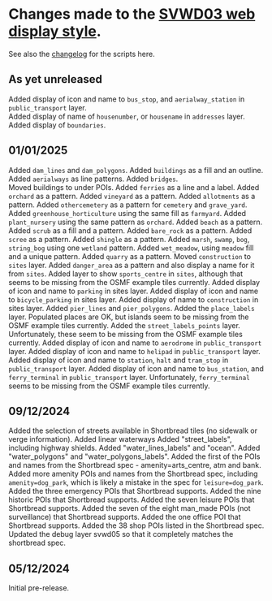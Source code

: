 # Changes made to the [SVWD03 web display style](https://github.com/SomeoneElseOSM/SomeoneElse-vector-web-display/blob/main/resources/README_svwd03.md).  
See also the [changelog](https://github.com/SomeoneElseOSM/SomeoneElse-vector-web-display/blob/main/changelog.md) for the scripts here.

## As yet unreleased
Added display of icon and name to `bus_stop`, and `aerialway_station` in `public_transport` layer.  
Added display of name of `housenumber`, or `housename` in `addresses` layer.  
Added display of `boundaries`.

## 01/01/2025
Added `dam_lines` and `dam_polygons`.
Added `buildings` as a fill and an outline.
Added `aerialways` as line patterns.
Added `bridges`.  
Moved buildings to under POIs.
Added `ferries` as a line and a label.
Added `orchard` as a pattern.
Added `vineyard` as a pattern.
Added `allotments` as a pattern.
Added `othercemetery` as a pattern for `cemetery` and `grave_yard`.
Added `greenhouse_horticulture` using the same fill as `farmyard`.
Added `plant_nursery` using the same pattern as `orchard`.
Added `beach` as a pattern.
Added `scrub` as a fill and a pattern.
Added `bare_rock` as a pattern.
Added `scree` as a pattern.
Added `shingle` as a pattern.
Added `marsh`, `swamp`, `bog`, `string_bog` using one `wetland` pattern.
Added `wet_meadow`, using `meadow` fill and a unique pattern.
Added `quarry` as a pattern.
Moved `construction` to `sites` layer.
Added `danger_area` as a pattern and also display a name for it from `sites`.
Added layer to show `sports_centre` in `sites`, although that seems to be missing from the OSMF example tiles currently.
Added display of icon and name to `parking` in sites layer.
Added display of icon and name to `bicycle_parking` in sites layer.
Added display of name to `construction` in sites layer.
Added `pier_lines` and `pier_polygons`.
Added the `place_labels` layer.  Populated places are OK, but islands seem to be missing from the OSMF example tiles currently.
Added the `street_labels_points` layer.  Unfortunately, these seem to be missing from the OSMF example tiles currently.
Added display of icon and name to `aerodrome` in `public_transport` layer.
Added display of icon and name to `helipad` in `public_transport` layer.
Added display of icon and name to `station`, `halt` and `tram_stop` in `public_transport` layer.
Added display of icon and name to `bus_station`, and `ferry_terminal` in `public_transport` layer.  Unfortunately, `ferry_terminal` seems to be missing from the OSMF example tiles currently.

## 09/12/2024
Added the selection of streets available in Shortbread tiles (no sidewalk or verge information).
Added linear waterways
Added "street_labels", including highway shields.
Added "water_lines_labels" and "ocean".
Added "water_polygons" and "water_polygons_labels".
Added the first of the POIs and names from the Shortbread spec - amenity=arts_centre, atm and bank.
Added more amenity POIs and names from the Shortbread spec, including `amenity=dog_park`, which is likely a mistake in the spec for `leisure=dog_park`.
Added the three emergency POIs that Shortbread supports.
Added the nine historic POIs that Shortbread supports.
Added the seven leisure POIs that Shortbread supports.
Added the seven of the eight man_made POIs (not surveillance) that Shortbread supports.
Added the one office POI that Shortbread supports.
Added the 38 shop POIs listed in the Shortbread spec.
Updated the debug layer svwd05 so that it completely matches the shortbread spec.

## 05/12/2024
Initial pre-release.
